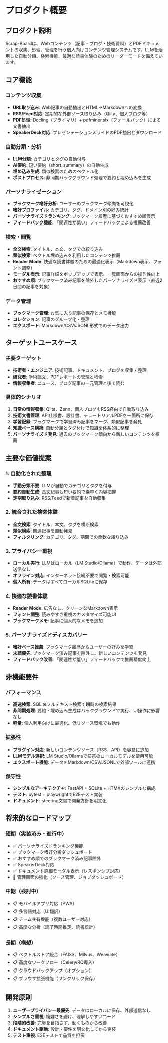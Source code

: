 # プロダクト概要

## プロダクト説明

Scrap-Boardは、Webコンテンツ（記事・ブログ・技術資料）とPDFドキュメントの収集、処理、管理を行う個人向けコンテンツ管理システムです。LLMを活用した自動分類、検索機能、最適な読書体験のためのリーダーモードを備えています。

## コア機能

### コンテンツ収集
- **URL取り込み**: Web記事の自動抽出とHTML→Markdownへの変換
- **RSS/Feed対応**: 定期的な外部ソース取り込み（Qiita、個人ブログ等）
- **PDF処理**: Docling（プライマリ）+ pdfminer.six（フォールバック）による文書抽出
- **SpeakerDeck対応**: プレゼンテーションスライドのPDF抽出とダウンロード

### 自動分類・分析
- **LLM分類**: カテゴリとタグの自動付与
- **AI要約**: 短い要約（short_summary）の自動生成
- **埋め込み生成**: 類似検索のためのベクトル化
- **ポストプロセス**: 非同期バックグラウンド処理で要約と埋め込みを生成

### パーソナライゼーション
- **ブックマーク嗜好分析**: ユーザーのブックマーク傾向を可視化
- **嗜好プロファイル**: カテゴリ、タグ、ドメイン別の好み統計
- **パーソナライズドランキング**: ブックマーク履歴に基づくおすすめ順表示
- **フィードバック機能**: 「関連性が低い」フィードバックによる推薦改善

### 検索・閲覧
- **全文検索**: タイトル、本文、タグでの絞り込み
- **類似検索**: ベクトル埋め込みを利用したコンテンツ推薦
- **Reader Mode**: 快適な読書体験のための最適化表示（Markdown表示、フォント調整）
- **モーダル表示**: 記事詳細をポップアップで表示、一覧画面からの操作性向上
- **おすすめ順**: ブックマーク済み記事を除外したパーソナライズド表示（直近2日間の記事を対象）

### データ管理
- **ブックマーク管理**: お気に入り記事の保存とメモ機能
- **コレクション**: 記事のグループ化・整理
- **エクスポート**: Markdown/CSV/JSONL形式でのデータ出力

## ターゲットユースケース

### 主要ターゲット
- **技術者・エンジニア**: 技術記事、ドキュメント、ブログを収集・整理
- **研究者**: 学術論文、PDFレポートの管理と検索
- **情報収集者**: ニュース、ブログ記事の一元管理と後で読む

### 具体的シナリオ
1. **日常の情報収集**: Qiita、Zenn、個人ブログをRSS経由で自動取り込み
2. **技術文書管理**: API仕様書、設計書、チュートリアルPDFを一箇所に保存
3. **学習記録**: ブックマークで学習済み記事をマーク、類似記事を発見
4. **知識ベース構築**: 自動分類とタグ付けで知識を体系的に整理
5. **パーソナライズド発見**: 過去のブックマーク傾向から新しいコンテンツを推薦

## 主要な価値提案

### 1. 自動化された整理
- **手動分類不要**: LLMが自動でカテゴリとタグを付与
- **要約自動生成**: 長文記事も短い要約で素早く内容把握
- **定期取り込み**: RSS/Feedで新着記事を自動収集

### 2. 統合された検索体験
- **全文検索**: タイトル、本文、タグを横断検索
- **類似検索**: 関連記事を自動発見
- **フィルタリング**: カテゴリ、タグ、期間での柔軟な絞り込み

### 3. プライバシー重視
- **ローカル実行**: LLMはローカル（LM Studio/Ollama）で動作、データは外部送信なし
- **オフライン対応**: インターネット接続不要で閲覧・検索可能
- **個人所有**: データはすべてローカルSQLiteに保存

### 4. 快適な読書体験
- **Reader Mode**: 広告なし、クリーンなMarkdown表示
- **フォント調整**: 読みやすさ重視のカスタマイズ可能UI
- **ブックマークメモ**: 記事に個人的なメモを追加

### 5. パーソナライズドディスカバリー
- **嗜好ベース推薦**: ブックマーク履歴からユーザーの好みを学習
- **未読優先**: ブックマーク済み記事を除外し、新しいコンテンツを発見
- **フィードバック改善**: 「関連性が低い」フィードバックで推薦精度向上

## 非機能要件

### パフォーマンス
- **高速検索**: SQLiteフルテキスト検索で瞬時の検索結果
- **非同期処理**: 要約・埋め込み生成はバックグラウンドで実行、UI操作に影響なし
- **軽量**: 個人利用向けに最適化、低リソース環境でも動作

### 拡張性
- **プラグイン対応**: 新しいコンテンツソース（RSS、API）を容易に追加
- **LLMモデル選択**: LM Studio/Ollamaで任意のローカルモデルを使用可能
- **エクスポート機能**: データをMarkdown/CSV/JSONLで外部ツールに連携

### 保守性
- **シンプルなアーキテクチャ**: FastAPI + SQLite + HTMXのシンプルな構成
- **テスト**: pytest + playwrightでE2Eテスト実装
- **ドキュメント**: steering文書で開発方針を明文化

## 将来的なロードマップ

### 短期（実装済み・進行中）
- ✅ パーソナライズドランキング機能
- ✅ ブックマーク嗜好分析ダッシュボード
- ✅ おすすめ順でのブックマーク済み記事除外
- ✅ SpeakerDeck対応
- ✅ ドキュメント詳細モーダル表示（レスポンシブ対応）
- 🚧 管理画面の強化（ソース管理、ジョブダッシュボード）

### 中期（検討中）
- 📋 モバイルアプリ対応（PWA）
- 📋 多言語対応（UI翻訳）
- 📋 チーム共有機能（複数ユーザー対応）
- 📋 高度な分析（読了時間推定、読書統計）

### 長期（構想）
- 📋 ベクトルストア統合（FAISS、Milvus、Weaviate）
- 📋 高度なワークフロー（Celery/RQ導入）
- 📋 クラウドバックアップ（オプション）
- 📋 ブラウザ拡張機能（ワンクリック保存）

## 開発原則

1. **ユーザープライバシー最優先**: データはローカルに保存、外部送信なし
2. **シンプルさ重視**: 複雑さを避け、理解しやすいコード
3. **段階的改善**: 完璧を目指さず、動くものから改善
4. **ドキュメント駆動**: 設計・要件を明文化してから実装
5. **テスト重視**: E2Eテストで品質を担保
